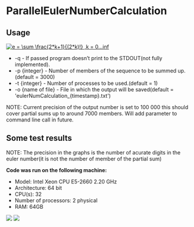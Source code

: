 # ParallelEulerNumberCalculation

<h2>Usage</h2>
 
<a href="https://www.codecogs.com/eqnedit.php?latex=e&space;=&space;\sum&space;\frac{2*k&plus;1}{(2*k)!}&space;,k&space;=&space;0...inf" target="_blank"><img src="https://latex.codecogs.com/gif.latex?e&space;=&space;\sum&space;\frac{2*k&plus;1}{(2*k)!}&space;,k&space;=&space;0...inf" title="e = \sum \frac{2*k+1}{(2*k)!} ,k = 0...inf" /></a>
<ul>
<li>-q  - If passed program doesn’t print to the STDOUT(not fully implemented).</li>
<li>-p {integer} - Number of members of the sequence to be summed up.(default = 3000)</li>
<li>-t {integer} - Number of processes to be used.(default = 1)</li>
<li>-o {name of file} - File in which the output will be saved(default = 'eulerNumCalculation_{timestamp}.txt')</li>
</ul>
<p>NOTE: Current precision of the output number is set to 100 000 this should cover partial sums up to around 7000 members. Will add <precision> parameter to command line call in future.</p>

<h2>Some test results</h2>
<p>NOTE: The precision in the graphs is the number of acurate digits in the euler number(it is not the number of member of the partial sum)</p>
<b>Code was run on the following machine:</b>
<ul>
<li>Model: Intel Xeon CPU E5-2660 2.20 GHz </li>
<li>Architecture: 64 bit </li>
<li>CPU(s): 32 </li>
<li>Number of processors: 2 physical </li>
<li>RAM: 64GB </li>
</ul>
 
<img src="https://i.ibb.co/xLM9Y9y/1.png"/>
<img src="https://i.ibb.co/hx5Mkpd/2.png"/>
